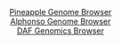 <div id="Pineapple_Genome_Browser" align="center">
  <a href="https://igv.org/app/?sessionURL=blob:zZJbb5swGIb_i6VWm0QAQ4GAVE0k6yGHtkoylh5UIUMMcQI2sR1oiPLf61WbdtNJzcWmSVyYTwa_7.NnD2rMBWEUBMDSoaNDCDQglqyZobIq8C0qsQBBhgqBNcBxhjmmKQbBHmRISBRNx.rLpZSVCAyDyKpTIpozXdg6KlHLKGqEnrLS6LOiQAnjSDIujB5HNTNIXncanKCq0tXZtu4YCySRgYpqyahgRoVpHjfqf_GvUZxjykocl9tCkrcAscqjMi70DH0J57MwTbEQI7wbLM7D0SD8bl9Ej1du_zG6u55H7vx0RnKK5Jbj882goXZUbRx._bCzB8PhLm89Nj2xLufh.sT.enrxUhGOxTn0YNeDtu04Cg2hC_zyP7VWDzmy.Yiv71erzbcIilrVHQ1OrN6ovWHt7L43pOLd7i44aKBg6VbZANIl9wJoarbpao7ldn4sYVczTV8R4oyA4OlZA5KjdK22P.2B3FXKGSDwZvumjwYYX2AOgo5vmh70fcs5885M34cHbQ.2vPh7eC.jqe.ZVmhZbpyRQiqhF7GgldARpXqdZnreHslz1tvVq9vluMseh_l4U1.TyRXrz9pEwe3.gaYG1OFvl6iqfiTTP3HvI0F0mRwrXNKNKF_fTKxm3oqVP8nGq35eL8M7.fAuHk.VPQ5NxniJpNqvJur1p2814gRRqQY1ESQhBZG7uaLIGhBAy1bagpQVTHkIeJ58MjVTg475.bee9uH58Ao-">Pineapple Genome Browser</a>
</div>
<div id="Alphonso_Genome_Browser" align="center">
  <a href="https://igv.org/app/?sessionURL=blob:zZJda9swFIb_i6BlA8eW7NiuDWU4aZNm6dq1qeuRUoxiy442WXIlxWkS8t.nlY3drNBcbAx0IR308Z5Hzw50RCoqOIiBayPfRghYQC3FeoablpEr3BAF4gozRSwgSUUk4QUB8Q5UWGmc3l6ak0utWxU7DtVtr8G8FrbybNzgreB4rexCNM5QMIYXQmItpHIGEnfCoXXXW5MFblvbvO3ZvlNijR3M2qXgSjgt4XW.Nvflv0p5TbhoSN6smKYvAXKTx2Qs7Qp_SLJZUhREqSnZTMrTZDpJ7r3zdD4OhvP0.iJLg.x4RmuO9UqSU_8sm16G98_R.oaLbfLxS4aKu.10nMn6yDs7Pn9uqSTqFIXoJESe1_cNGMpL8vw_9WwGPbDvlQcrAb20_PQ5nfS9ZDn3mX_kDjqSjW_.2HkA9hZgolgZE0CxlGGMoOXBwPLdoPdjik4sCCPDRwoK4odHC2iJi29m.8MO6E1rfAGKPK1e1LGAkCWRIO5FEIYoily_H_ZhFKG9tQMryf4e3FF6G4XQTVw3yCvKtJG5zBVvlY05t7uisuvtoRZd3W0NPFmNkukJZf0rPYxgSLc3T6ooXqFpAfP4yxeaVt.S6Z.Y95Ygtl4cqts1N3gCXl18nW.ShZpqIkSmZ9VoMBuLVwEdBqcSssHa7DcVs_xpXIclxVybQkcVXVBG9SYzHMUaxMj1jLigEEwYE4GsF..gBS3kw_e_BfX2j_vv">Alphonso Genome Browser</a>
</div>


<div id="DAF_Genomics_Browser" align="center">
  <a href="https://ink-blot.github.io/?sessionURL=blob:tZP7a9swEMf_F0H6k5.yY8eGMNw13byMZWvmZW0p4WKfH9S2HElO0ob879O8jsEejEEHktBxj..dPuhIdshFxVoSEmrYY8O2iUZEyfZLaLoa30GDgoQ51AI1wjFHjm2KJDySHISE5Oqtyiyl7ERomhnkeoEta6pUGMIxoNMF62WJKlSnBjTwyFrYCyNljQqWYELdlawVzIQ0RSF0y.ywLdZ7UMd333ooieumr2U1qK5VE6qxzMhBdVu1GR7.0sh_UFarehGtltGQP8eHOJtG8zj65MySm1fey5tk8XqVeKuzZVW0IHuOU1qI7YfrySYb0cvx7ONsF7sLuTjkypyvNtcj5.JsdugqjmJq._bE8y1qWeSkkZqlvcJA0pLboe1qPp1o1HX1p6sz9tQ7cFaR8PZOI5JDeq_Cb49EPnQKFhG47QduGmE8Q05CPbAs3w4COnZ91woC.6QdSc_rZ6Z5mVwFaoqIUs_YQKP086oenlAJ_ep8LpQ_VVb7X1F5eB43F7DLhctH9PxzoRil_Xt3..beeszi36L6.nX.OFrOeANSub6ZT2CgVooNtvIHGed0d_oC">DAF Genomics Browser</a>
</div>
